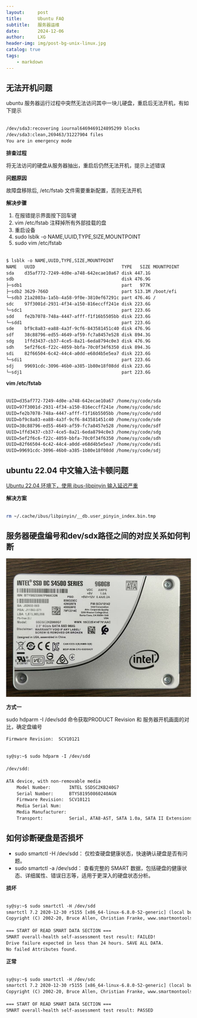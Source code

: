 ```yaml
---
layout:     post
title:      Ubuntu FAQ
subtitle:   服务器运维
date:       2024-12-06
author:     LXG
header-img: img/post-bg-unix-linux.jpg
catalog: true
tags:
    - markdown
---
```


## 无法开机问题

ubuntu 服务器运行过程中突然无法访问其中一块儿硬盘，重启后无法开机，有如下提示

```txt

/dev/sda3:recovering iournal6469469124895299 blocks
/dev/sda3:clean,269463/31227904 files
You are in emergency mode

```
**排查过程**

将无法访问的硬盘从服务器抽出，重启后仍然无法开机，提示上述错误

**问题原因**

故障盘移除后, /etc/fstab 文件需要重新配置，否则无法开机

**解决步骤**

1. 在报错提示界面按下回车键
2. vim /etc/fstab 注释掉所有外部挂载的盘
3. 重启设备
4. sudo lsblk -o NAME,UUID,TYPE,SIZE,MOUNTPOINT
5. sudo vim /etc/fstab 

```txt

$ lsblk -o NAME,UUID,TYPE,SIZE,MOUNTPOINT
NAME   UUID                                 TYPE   SIZE MOUNTPOINT
sda    d35af772-7249-4d0e-a748-642ecae10a67 disk 447.1G 
sdb                                         disk 476.9G 
├─sdb1                                      part   977K 
├─sdb2 3629-766D                            part 513.1M /boot/efi
└─sdb3 21a2803a-1a5b-4a58-9f0e-3810ef67291c part 476.4G /
sdc    97f3001d-2931-4f34-a150-816eccff241e disk 223.6G 
└─sdc1                                      part 223.6G 
sdd    fe2b7078-748a-4447-afff-f1f16b5505bb disk 223.6G 
└─sdd1                                      part 223.6G 
sde    bf9c8a83-ea88-4a3f-9cf6-843581451c40 disk 476.9G 
sdf    38c88796-ed55-4649-af59-fc7a8457e528 disk 894.3G 
sdg    1ffd3437-cb37-4ce5-8a21-6eda8794c0e3 disk 476.9G 
sdh    5ef2f6c6-f22c-4059-bbfa-70c0f34f6350 disk 894.3G 
sdi    82f66504-6c42-44c4-a0dd-e68d4b5e5ea7 disk 223.6G 
└─sdi1                                      part 223.6G 
sdj    99691cdc-3096-46b0-a385-1b80e18f08dd disk 223.6G 
└─sdj1                                      part 223.6G

```

**vim /etc/fstab**

```txt

UUID=d35af772-7249-4d0e-a748-642ecae10a67 /home/sy/code/sda               ext4    defaults     0       0
UUID=97f3001d-2931-4f34-a150-816eccff241e /home/sy/code/sdc               ext4    defaults     0       0
UUID=fe2b7078-748a-4447-afff-f1f16b5505bb /home/sy/code/sdd               ext4    defaults     0       0
UUID=bf9c8a83-ea88-4a3f-9cf6-843581451c40 /home/sy/code/sde               ext4    defaults     0       0
UUID=38c88796-ed55-4649-af59-fc7a8457e528 /home/sy/code/sdf               ext4    defaults     0       0
UUID=1ffd3437-cb37-4ce5-8a21-6eda8794c0e3 /home/sy/code/sdg               ext4    defaults     0       0
UUID=5ef2f6c6-f22c-4059-bbfa-70c0f34f6350 /home/sy/code/sdh               ext4    defaults     0       0
UUID=82f66504-6c42-44c4-a0dd-e68d4b5e5ea7 /home/sy/code/sdi               ext4    defaults     0       0
UUID=99691cdc-3096-46b0-a385-1b80e18f08dd /home/sy/code/sdj               ext4    defaults     0       0

```

## ubuntu 22.04 中文输入法卡顿问题

[Ubuntu 22.04 环境下，使用 ibus-libpinyin 输入延迟严重](https://github.com/libpinyin/ibus-libpinyin/issues/429)

**解决方案**

```bash

rm ~/.cache/ibus/libpinyin/__db.user_pinyin_index.bin.tmp

```

## 服务器硬盘编号和dev/sdx路径之间的对应关系如何判断

![intel_sata](/images/hardware/intel_sata.jpg)

**方式一**

sudo hdparm -I /dev/sdd  命令获取PRODUCT Revision 和 服务器开机画面的对比，确定盘编号

`Firmware Revision:  SCV10121`

```txt

sy@sy:~$ sudo hdparm -I /dev/sdd

/dev/sdd:

ATA device, with non-removable media
	Model Number:       INTEL SSDSC2KB240G7                     
	Serial Number:      BTYS81950860240AGN  
	Firmware Revision:  SCV10121
	Media Serial Num:   
	Media Manufacturer: 
	Transport:          Serial, ATA8-AST, SATA 1.0a, SATA II Extensions, SATA Rev 2.5, SATA Rev 2.6, SATA Rev 3.0

```

## 如何诊断硬盘是否损坏

* sudo smartctl -H /dev/sdd： 仅检查硬盘健康状态，快速确认硬盘是否有问题。
* sudo smartctl -a /dev/sdd： 查看完整的 SMART 数据，包括硬盘的健康状态、详细属性、错误日志等，适用于更深入的硬盘状态分析。

**损坏**

```txt

sy@sy:~$ sudo smartctl -H /dev/sdd
smartctl 7.2 2020-12-30 r5155 [x86_64-linux-6.8.0-52-generic] (local build)
Copyright (C) 2002-20, Bruce Allen, Christian Franke, www.smartmontools.org

=== START OF READ SMART DATA SECTION ===
SMART overall-health self-assessment test result: FAILED!
Drive failure expected in less than 24 hours. SAVE ALL DATA.
No failed Attributes found.

```

**正常**

```txt

sy@sy:~$ sudo smartctl -H /dev/sdc
smartctl 7.2 2020-12-30 r5155 [x86_64-linux-6.8.0-52-generic] (local build)
Copyright (C) 2002-20, Bruce Allen, Christian Franke, www.smartmontools.org

=== START OF READ SMART DATA SECTION ===
SMART overall-health self-assessment test result: PASSED

```

















